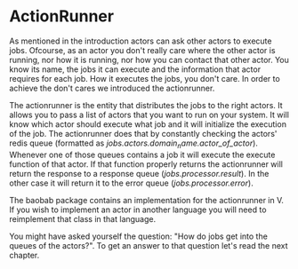 # ActionRunner

As mentioned in the introduction actors can ask other actors to execute jobs. Ofcourse, as an actor you don't really care where the other actor is running, nor how it is running, nor how you can contact that other actor. You know its name, the jobs it can execute and the information that actor requires for each job. How it executes the jobs, you don't care. In order to achieve the don't cares we introduced the actionrunner. 

The actionrunner is the entity that distributes the jobs to the right actors. It allows you to pass a list of actors that you want to run on your system. It will know which actor should execute what job and it will initialize the execution of the job. The actionrunner does that by constantly checking the actors' redis queue (formatted as *jobs.actors.$domain_name.$actor_of_actor*). Whenever one of those queues contains a job it will execute the execute function of that actor. If that function properly returns the actionrunner will return the response to a response queue (*jobs.processor.result*). In the other case it will return it to the error queue (*jobs.processor.error*). 

The baobab package contains an implementation for the actionrunner in V. If you wish to implement an actor in another language you will need to reimplement that class in that language.

You might have asked yourself the question: "How do jobs get into the queues of the actors?". To get an answer to that question let's read the next chapter.